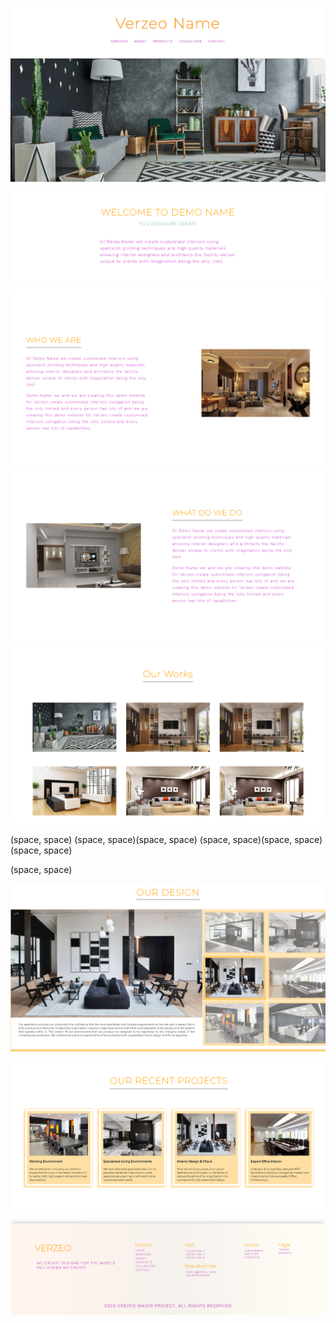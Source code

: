 ![frame1](frame1.png)
![frame5](frame5.png)
![frame4](frame4.png)
![frame2](frame2.png)
![frame3](frame3.png)



(space, space)
(space, space)(space, space)
(space, space)(space, space)(space, space)

(space, space)


![frame3](frame6.png)
![frame3](frame7.png)
![frame3](frame8.png)
